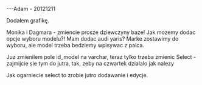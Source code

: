 ﻿---Adam - 20121211

Dodałem grafikę.

Monika i Dagmara - zmiencie prosze dziewczyny baze! Jak mozemy dodac
opcje wyboru modelu?! Mam dodac audi yaris? Marke zostawimy do wyboru,
ale model trzeba bedziemy wpisywac z palca.

Juz zmienilem pole id_model na varchar, teraz tylko trzeba zmienic
Select - zajmijcie sie tym do jutra, tak, zeby na czwartek dzialalo jak
nalezy

Jak ogarniecie select to zrobie jutro dodawanie i edycje.